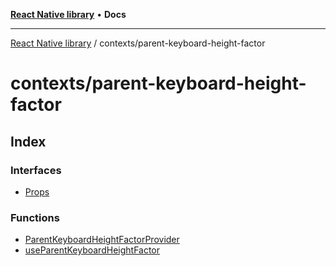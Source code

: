 [**React Native library**](../../index.md) • **Docs**

***

[React Native library](../../modules.md) / contexts/parent-keyboard-height-factor

# contexts/parent-keyboard-height-factor

## Index

### Interfaces

- [Props](interfaces/Props.md)

### Functions

- [ParentKeyboardHeightFactorProvider](functions/ParentKeyboardHeightFactorProvider.md)
- [useParentKeyboardHeightFactor](functions/useParentKeyboardHeightFactor.md)
